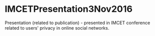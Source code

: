 # IMCETPresentation3Nov2016
Presentation (related to publication) - presented in IMCET conference related to users' privacy in online social networks.
